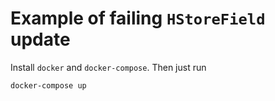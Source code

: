 # Example of failing `HStoreField` update

Install `docker` and `docker-compose`. Then just run

```
docker-compose up
```
